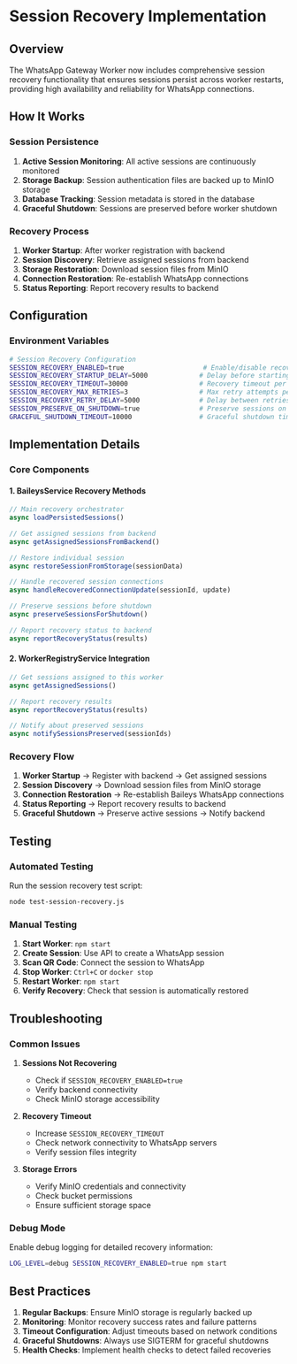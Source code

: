 # Session Recovery Implementation

## Overview

The WhatsApp Gateway Worker now includes comprehensive session recovery functionality that ensures sessions persist across worker restarts, providing high availability and reliability for WhatsApp connections.

## How It Works

### Session Persistence

1. **Active Session Monitoring**: All active sessions are continuously monitored
2. **Storage Backup**: Session authentication files are backed up to MinIO storage
3. **Database Tracking**: Session metadata is stored in the database
4. **Graceful Shutdown**: Sessions are preserved before worker shutdown

### Recovery Process

1. **Worker Startup**: After worker registration with backend
2. **Session Discovery**: Retrieve assigned sessions from backend
3. **Storage Restoration**: Download session files from MinIO
4. **Connection Restoration**: Re-establish WhatsApp connections
5. **Status Reporting**: Report recovery results to backend

## Configuration

### Environment Variables

```bash
# Session Recovery Configuration
SESSION_RECOVERY_ENABLED=true                    # Enable/disable recovery
SESSION_RECOVERY_STARTUP_DELAY=5000             # Delay before starting recovery (ms)
SESSION_RECOVERY_TIMEOUT=30000                  # Recovery timeout per session (ms)
SESSION_RECOVERY_MAX_RETRIES=3                  # Max retry attempts per session
SESSION_RECOVERY_RETRY_DELAY=5000               # Delay between retries (ms)
SESSION_PRESERVE_ON_SHUTDOWN=true               # Preserve sessions on shutdown
GRACEFUL_SHUTDOWN_TIMEOUT=10000                 # Graceful shutdown timeout (ms)
```

## Implementation Details

### Core Components

#### 1. BaileysService Recovery Methods

```javascript
// Main recovery orchestrator
async loadPersistedSessions()

// Get assigned sessions from backend
async getAssignedSessionsFromBackend()

// Restore individual session
async restoreSessionFromStorage(sessionData)

// Handle recovered session connections
async handleRecoveredConnectionUpdate(sessionId, update)

// Preserve sessions before shutdown
async preserveSessionsForShutdown()

// Report recovery status to backend
async reportRecoveryStatus(results)
```

#### 2. WorkerRegistryService Integration

```javascript
// Get sessions assigned to this worker
async getAssignedSessions()

// Report recovery results
async reportRecoveryStatus(results)

// Notify about preserved sessions
async notifySessionsPreserved(sessionIds)
```

### Recovery Flow

1. **Worker Startup** → Register with backend → Get assigned sessions
2. **Session Discovery** → Download session files from MinIO storage
3. **Connection Restoration** → Re-establish Baileys WhatsApp connections
4. **Status Reporting** → Report recovery results to backend
5. **Graceful Shutdown** → Preserve active sessions → Notify backend

## Testing

### Automated Testing

Run the session recovery test script:

```bash
node test-session-recovery.js
```

### Manual Testing

1. **Start Worker**: `npm start`
2. **Create Session**: Use API to create a WhatsApp session
3. **Scan QR Code**: Connect the session to WhatsApp
4. **Stop Worker**: `Ctrl+C` or `docker stop`
5. **Restart Worker**: `npm start`
6. **Verify Recovery**: Check that session is automatically restored

## Troubleshooting

### Common Issues

1. **Sessions Not Recovering**
   - Check if `SESSION_RECOVERY_ENABLED=true`
   - Verify backend connectivity
   - Check MinIO storage accessibility

2. **Recovery Timeout**
   - Increase `SESSION_RECOVERY_TIMEOUT`
   - Check network connectivity to WhatsApp servers
   - Verify session files integrity

3. **Storage Errors**
   - Verify MinIO credentials and connectivity
   - Check bucket permissions
   - Ensure sufficient storage space

### Debug Mode

Enable debug logging for detailed recovery information:

```bash
LOG_LEVEL=debug SESSION_RECOVERY_ENABLED=true npm start
```

## Best Practices

1. **Regular Backups**: Ensure MinIO storage is regularly backed up
2. **Monitoring**: Monitor recovery success rates and failure patterns
3. **Timeout Configuration**: Adjust timeouts based on network conditions
4. **Graceful Shutdowns**: Always use SIGTERM for graceful shutdowns
5. **Health Checks**: Implement health checks to detect failed recoveries
